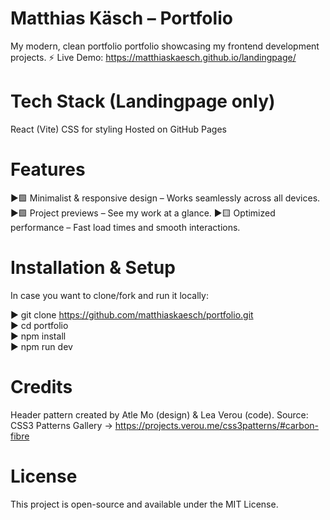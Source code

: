 # Matthias Käsch – Portfolio

My modern, clean portfolio portfolio showcasing my frontend development projects.
⚡ Live Demo: https://matthiaskaesch.github.io/landingpage/

# Tech Stack (Landingpage only)

React (Vite)
CSS for styling
Hosted on GitHub Pages

# Features

▶️🟩 Minimalist & responsive design – Works seamlessly across all devices.
▶️🟩 Project previews – See my work at a glance.
▶️🟨 Optimized performance – Fast load times and smooth interactions.

# Installation & Setup

In case you want to clone/fork and run it locally:

▶️ git clone https://github.com/matthiaskaesch/portfolio.git  
▶️ cd portfolio  
▶️ npm install  
▶️ npm run dev

# Credits

Header pattern created by Atle Mo (design) & Lea Verou (code).
Source: CSS3 Patterns Gallery -> https://projects.verou.me/css3patterns/#carbon-fibre

# License

This project is open-source and available under the MIT License.

